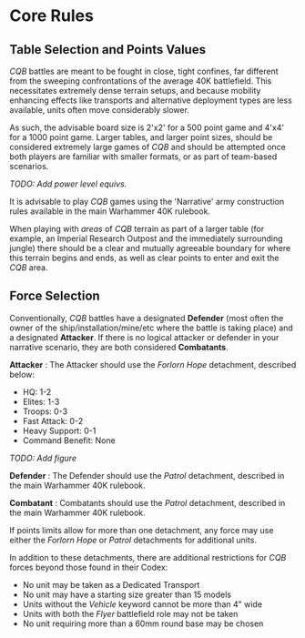 # Core Rules #

## Table Selection and Points Values ##

*CQB* battles are meant to be fought in close, tight confines, far different from the sweeping confrontations of the average 40K battlefield. This necessitates extremely dense terrain setups, and because mobility enhancing effects like transports and alternative deployment types are less available, units often move considerably slower.

As such, the advisable board size is 2'x2' for a 500 point game and 4'x4' for a 1000 point game. Larger tables, and larger point sizes, should be considered extremely large games of *CQB* and should be attempted once both players are familiar with smaller formats, or as part of team-based scenarios.

*TODO: Add power level equivs.*

It is advisable to play *CQB* games using the 'Narrative' army construction rules available in the main Warhammer 40K rulebook.

When playing with *areas* of *CQB* terrain as part of a larger table (for example, an Imperial Research Outpost and the immediately surrounding jungle) there should be a clear and mutually agreeable boundary for where this terrain begins and ends, as well as clear points to enter and exit the *CQB* area.

## Force Selection ##

Conventionally, *CQB* battles have a designated **Defender** (most often the owner of the ship/installation/mine/etc where the battle is taking place) and a designated **Attacker**. If there is no logical attacker or defender in your narrative scenario, they are both considered **Combatants**.

**Attacker** : The Attacker should use the *Forlorn Hope* detachment, described below:
* HQ: 1-2
* Elites: 1-3
* Troops: 0-3
* Fast Attack: 0-2
* Heavy Support: 0-1
* Command Benefit: None

*TODO: Add figure*

**Defender** : The Defender should use the *Patrol* detachment, described in the main Warhammer 40K rulebook.

**Combatant** : Combatants should use the *Patrol* detachment, described in the main Warhammer 40K rulebook.

If points limits allow for more than one detachment, any force may use either the *Forlorn Hope* or *Patrol* detachments for additional units.

In addition to these detachments, there are additional restrictions for *CQB* forces beyond those found in their Codex:
* No unit may be taken as a Dedicated Transport
* No unit may have a starting size greater than 15 models
* Units without the *Vehicle* keyword cannot be more than 4" wide
* Units with both the *Flyer* battlefield role may not be taken
* No unit requiring more than a 60mm round base may be chosen










